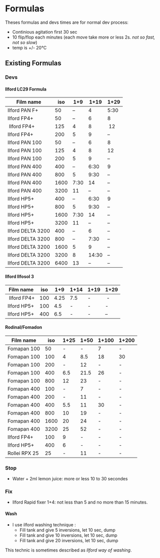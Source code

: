 # Formulas

Theses formulas and devs times are for normal dev process:
  - Continious agitation first 30 sec
  - 10 flip/flop each minutes (each move take more or less 2s. _not so fast, not so slow_)
  - temp is +/- 20°C

## Existing Formulas

### Devs

#### Ilford LC29 Formula

| Film name | iso |	1+9	| 1+19 | 1+29 |
|---|---|---|---|---|
| Ilford PAN F+ |	50 | – | 4 | 5:30 |
| Ilford FP4+ | 50 | –	| 6	| 8 |
| Ilford FP4+ | 125 | 4	| 8	| 12 |
| Ilford FP4+ |	200	| 5 |	9	| – |
| Ilford PAN 100 | 50 |	– |	6	| 8 |
| Ilford PAN 100 | 125 | 4 | 8 | 12 |
| Ilford PAN 100 | 200 | 5 | 9 | – |
| Ilford PAN 400 | 400 | – | 6:30	| 9 |
| Ilford PAN 400 | 800 | 5 | 9:30	| – |
| Ilford PAN 400 | 1600 | 7:30 | 14 | – |
| Ilford PAN 400 | 3200 | 11 | – | – |
| Ilford HP5+	| 400 | –	| 6:30 | 9 |
| Ilford HP5+	| 800 | 5	| 9:30 | – |
| Ilford HP5+	| 1600 | 7:30 |	14 | – |
| Ilford HP5+	| 3200 | 11	| – |	– |
| Ilford DELTA 3200 |	400 | – | 6 | – |
| Ilford DELTA 3200	| 800 |	–	| 7:30 | – |
| Ilford DELTA 3200	| 1600 | 5 | 9 | – |
| Ilford DELTA 3200	| 3200 | 8 | 14:30 | – |
| Ilford DELTA 3200	| 6400 | 13 | – | – |

#### Ilford Ilfosol 3
| Film name | iso |	1+9	| 1+14 | 1+19 | 1+29 |
|---|---|---|---|---|---|
| Ilford FP4+ | 100 | 4.25	| 7.5 | -	| - |
| Ilford HP5+	| 100 | 4.5	| - | - | - |
| Ilford HP5+	| 400 | 6.5	| - | - | – |

#### Rodinal/Fomadon

| Film name | iso |	1+25 | 1+50 | 1+100 | 1+200 |
|---|---|---|---|---|---|
| Fomapan 100 | 50 | - | - | 7 | - |
| Fomapan 100 | 100 | 4 | 8.5 | 18 | 30 |
| Fomapan 100 | 200 | - | 12 | - | - |
| Fomapan 100 | 400 | 6.5 | 21.5 | 26 | - |
| Fomapan 100 | 800 | 12 | 23 | - | - |
| Fomapan 400 | 100 | - | 7 | - | - |
| Fomapan 400 | 200 | - | 11 | - | - |
| Fomapan 400 | 400 | 5.5 | 11 | 30 | - |
| Fomapan 400 | 800 | 10 | 19 | - | - |
| Fomapan 400 | 1600 | 20 | 24 | - | - |
| Fomapan 400 | 3200 | 25 | 52 | - | - |
| Ilford FP4+ | 100 | 9 | - | - | - |
| Ilford HP5+ | 400 | 6 | - | - | - |
| Rollei RPX 25 | 25 | - | 11 | - | - |

### Stop
  * Water + 2ml lemon juice: more or less 10 to 30 secondes

### Fix
  * Ilford Rapid fixer 1+4: not less than 5 and no more than 15 minutes.


#### Wash

 * I use ilford washing technique : 
   * Fill tank and give 5 inversions, let 10 sec, dump
   * Fill tank and give 10 inversions, let 10 sec, dump
   * Fill tank and give 20 inversions, let 10 sec, dump

This technic is sometimes described as _Ilford way of washing_.
